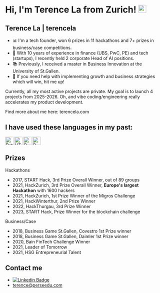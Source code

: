 # Hi, I'm Terence La from Zurich! <img src="https://media.giphy.com/media/hvRJCLFzcasrR4ia7z/giphy.gif" width="25px"> 

## Terence La | terencela

- 📊  I'm a tech founder, won 6 prizes in 11 hackathons and 7+ prizes in business/case competitions.
- 🌱  With 10 years of experience in finance (UBS, PwC, PE) and tech (startups), I recently held 2 corporate Head of AI positions.
- 📚  Previously, I received a master in Business Innovation at the University of St.Gallen.
- 🎯  If you need help with implementing growth and business strategies which will win, hit me up!

Currently, all my most active projects are private. 
My goal is to launch 4 projects from 2025-2026.
Oh, and vibe coding/engineering really accelerates my product development.

Find more about me here:
terencela.com

## I have used these languages in my past:

<img align="left" alt="Python" width="26px" src="https://upload.wikimedia.org/wikipedia/commons/thumb/c/c3/Python-logo-notext.svg/768px-Python-logo-notext.svg.png" />

<img align="left" alt="HTML" width="26px" src="https://user-images.githubusercontent.com/31972485/198826531-2bdbd3d4-89ff-463c-a2d8-1ef64943527c.png" />


<img align="left" alt="R" width="26px" src="https://user-images.githubusercontent.com/31972485/198826702-5454faae-2c2e-4f56-8075-8680047fde0b.png"/>

<img align="left" alt="R" width="26px" src="https://cdn-icons-png.flaticon.com/512/6132/6132221.png"/>



<br clear="all"/>

## Prizes

Hackathons
- 2017, START Hack, 3rd Prize Overall Winner, out of 89 groups
- 2021, HackZurich, 3rd Prize Overall Winner, **Europe's largest Hackathon** with 1600 hackers
- 2021, HackZurich, 1st Prize Winner of the Migros Challenge
- 2021, HackWinterthur, 2nd Prize Winner
- 2022, HackThurgau, 3rd Prize Winner
- 2023, START Hack, Prize Winner for the blockchain challenge

Business/Case
- 2018, Business Game St.Gallen, Covestro 1st Prize winner
- 2018, Business Game St.Gallen, Daimler 1st Prize winner
- 2020, Bain FinTech Challenge Winner
- 2021, Leader of Tomorrow
- 2021, HSG Entrepreneurial Talent

## Contact me
- [![Linkedin Badge](https://img.shields.io/badge/-terencela-blue?style=flat-square&logo=Linkedin&logoColor=white&link=https://linkedin.com/in/terencela)](https://www.linkedin.com/in/terencela)
- terence@perseedu.com
